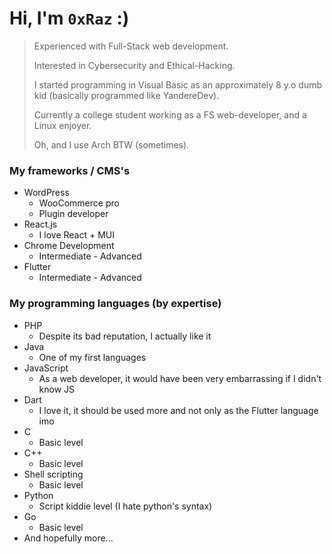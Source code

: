 # Hi, I'm `0xRaz` :)

> Experienced with Full-Stack web development.
> 
> Interested in Cybersecurity and Ethical-Hacking.
> 
> I started programming in Visual Basic as an approximately 8 y.o dumb kid (basically programmed like YandereDev).
> 
> Currently a college student working as a FS web-developer, and a Linux enjoyer.
>
> Oh, and I use Arch BTW (sometimes).

### My frameworks / CMS's
- WordPress
  - WooCommerce pro
  - Plugin developer
- React.js
  - I love React + MUI
- Chrome Development
  - Intermediate - Advanced
- Flutter
  - Intermediate - Advanced

### My programming languages (by expertise)
- PHP
  - Despite its bad reputation, I actually like it
- Java
  - One of my first languages
- JavaScript
  - As a web developer, it would have been very embarrassing if I didn't know JS
- Dart
  - I love it, it should be used more and not only as the Flutter language imo
- C
  - Basic level
- C++
  - Basic level
- Shell scripting
  - Basic level
- Python
  - Script kiddie level (I hate python's syntax)
- Go
  - Basic level
- And hopefully more...
